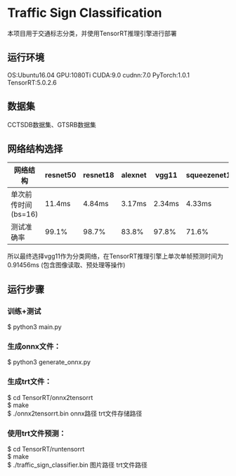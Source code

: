 # Traffic Sign Classification
本项目用于交通标志分类，并使用TensorRT推理引擎进行部署

## 运行环境
OS:Ubuntu16.04 
GPU:1080Ti 
CUDA:9.0 
cudnn:7.0 
PyTorch:1.0.1
TensorRT:5.0.2.6
## 数据集
CCTSDB数据集、GTSRB数据集  
## 网络结构选择
| 网络结构 | resnet50 | resnet18 | alexnet | vgg11 | squeezenet1.1 |  mobilenetv2 |
| ------ | ------ | ------ | ------ | ------ | ------ | ------ |
| 单次前传时间 (bs=16) | 11.4ms | 4.84ms | 3.17ms | 2.34ms | 4.33ms | 10.27ms | 
| 测试准确率 | 99.1% | 98.7% | 83.8% | 97.8% | 71.6%  | 95.5% | 

所以最终选择vgg11作为分类网络，在TensorRT推理引擎上单次单帧预测时间为0.91456ms (包含图像读取、预处理等操作)  
## 运行步骤
### 训练+测试
$ python3 main.py
### 生成onnx文件：
$ python3 generate_onnx.py
### 生成trt文件：
$ cd TensorRT/onnx2tensorrt  
$ make  
$ ./onnx2tensorrt.bin onnx路径 trt文件存储路径  
### 使用trt文件预测：
$ cd TensorRT/runtensorrt  
$ make  
$ ./traffic_sign_classifier.bin 图片路径 trt文件路径  
